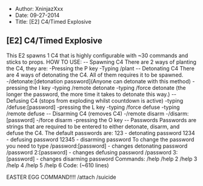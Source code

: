 - Author: XninjazXxx
- Date: 09-27-2014
- Title: [E2] C4/Timed Explosive

## [E2] C4/Timed Explosive

This E2 spawns 1 C4 that is highly configurable with ~30 commands and sticks to props.
HOW TO USE:
-- Spawning C4
There are 2 ways of planting the C4, they are:
-Pressing the P key
-Typing /plant
-- Detonating C4
There are 4 ways of detonating the C4. All of them requires it to be spawned.
-/detonate:[detonation password](Anyone can detonate with this method)
-pressing the I key
-typing /remote detonate
-typing /force detonate (the longer the password, the more time it takes to detonate this way.)
-- Defusing C4 (stops from exploding whilst countdown is active)
-typing /defuse:[password]
-pressing the L key
-typing /force defuse
-typing /remote defuse
-- Disarming C4 (removes C4)
-/remote disarm
-/disarm:[password]
-/force disarm
-pressing the O key
-- Passwords
Passwords are strings that are required to be entered to either detonate, disarm, and defuse the C4.
The default passwords are:
123 - detonating password
1234 - defusing password
12345 - disarming password
To change the password you need to type
/password:[password] - changes detonating password
/password 2:[password] - changes defusing password
/password 3:[password] - changes disarming password
Commands:
/help
/help 2
/help 3
/help 4
/help 5
/help 6
Code: (~610 lines)

EASTER EGG COMMAND!!!!
/attach /suicide